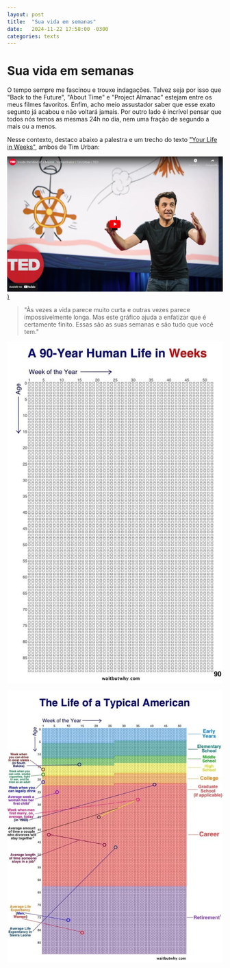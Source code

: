 ```yaml
---
layout: post
title:  "Sua vida em semanas"
date:   2024-11-22 17:58:00 -0300
categories: texts
---
```

# Sua vida em semanas

O tempo sempre me fascinou e trouxe indagações. Talvez seja por isso que "Back to the Future", "About Time" e "Project Almanac" estejam entre os meus filmes favoritos. Enfim, acho meio assustador saber que esse exato segunto já acabou e não voltará jamais. Por outro lado é incrível pensar que todos nós temos as mesmas 24h no dia, nem uma fração de segundo a mais ou a menos.

Nesse contexto, destaco abaixo a palestra e um trecho do texto ["Your Life in Weeks"](https://waitbutwhy.com/2014/05/life-weeks.html), ambos de Tim Urban:

[![Inside the mind of a master procrastinator](/assets/tim-urban-ted.png))](https://www.youtube.com/embed/arj7oStGLkU?si=tUWOacpiufm0uuqq)

>"Às vezes a vida parece muito curta e outras vezes parece impossivelmente longa. Mas este gráfico ajuda a enfatizar que é certamente finito. Essas são as suas semanas e são tudo que você tem."

![A 90 Year Human Life in Weeks](/assets/90-anos-vida-em-semanas.jpg)

![The Life of a Typical American](/assets/vida-em-semanas-de-um-americano-tipico.jpg)
